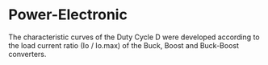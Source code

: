 # Power-Electronic
 The characteristic curves of the Duty Cycle D were developed according to the load current ratio (Io / Io.max) of the Buck, Boost and Buck-Boost converters.
